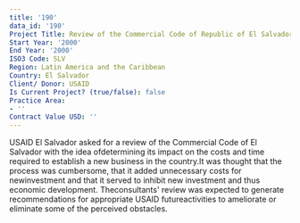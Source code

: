 ```yaml
---
title: '190'
data_id: '190'
Project Title: Review of the Commercial Code of Republic of El Salvador
Start Year: '2000'
End Year: '2000'
ISO3 Code: SLV
Region: Latin America and the Caribbean
Country: El Salvador
Client/ Donor: USAID
Is Current Project? (true/false): false
Practice Area:
- ''
Contract Value USD: ''
---
```


USAID El Salvador asked for a review of the Commercial Code of El Salvador with the idea ofdetermining its impact on the costs and time required to establish a new business in the country.It was thought that the process was cumbersome, that it added unnecessary costs for newinvestment and that it served to inhibit new investment and thus economic development. Theconsultants' review was expected to generate recommendations for appropriate USAID futureactivities to ameliorate or eliminate some of the perceived obstacles.